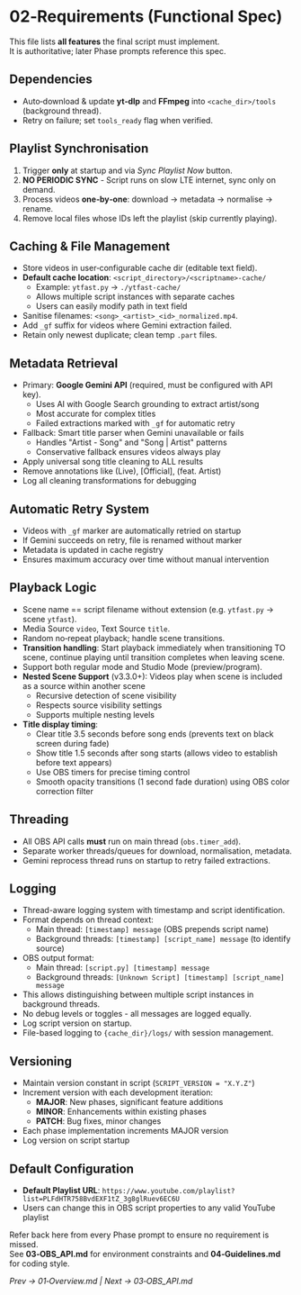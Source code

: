 # 02‑Requirements (Functional Spec)

This file lists **all features** the final script must implement.  
It is authoritative; later Phase prompts reference this spec.

## Dependencies
- Auto‑download & update **yt‑dlp** and **FFmpeg** into `<cache_dir>/tools` (background thread).  
- Retry on failure; set `tools_ready` flag when verified.

## Playlist Synchronisation
1. Trigger **only** at startup and via *Sync Playlist Now* button.  
2. **NO PERIODIC SYNC** - Script runs on slow LTE internet, sync only on demand.
3. Process videos **one‑by‑one**: download → metadata → normalise → rename.  
4. Remove local files whose IDs left the playlist (skip currently playing).

## Caching & File Management
- Store videos in user‑configurable cache dir (editable text field).  
- **Default cache location**: `<script_directory>/<scriptname>-cache/`
  - Example: `ytfast.py` → `./ytfast-cache/`
  - Allows multiple script instances with separate caches
  - Users can easily modify path in text field
- Sanitise filenames: `<song>_<artist>_<id>_normalized.mp4`.  
- Add `_gf` suffix for videos where Gemini extraction failed.
- Retain only newest duplicate; clean temp `.part` files.

## Metadata Retrieval
- Primary: **Google Gemini API** (required, must be configured with API key).
  - Uses AI with Google Search grounding to extract artist/song
  - Most accurate for complex titles
  - Failed extractions marked with `_gf` for automatic retry
- Fallback: Smart title parser when Gemini unavailable or fails
  - Handles "Artist - Song" and "Song | Artist" patterns
  - Conservative fallback ensures videos always play
- Apply universal song title cleaning to ALL results
- Remove annotations like (Live), [Official], (feat. Artist)
- Log all cleaning transformations for debugging

## Automatic Retry System
- Videos with `_gf` marker are automatically retried on startup
- If Gemini succeeds on retry, file is renamed without marker
- Metadata is updated in cache registry
- Ensures maximum accuracy over time without manual intervention

## Playback Logic
- Scene name == script filename without extension (e.g. `ytfast.py` → scene `ytfast`).  
- Media Source `video`, Text Source `title`.  
- Random no‑repeat playback; handle scene transitions.
- **Transition handling**: Start playback immediately when transitioning TO scene, continue playing until transition completes when leaving scene.
- Support both regular mode and Studio Mode (preview/program).
- **Nested Scene Support** (v3.3.0+): Videos play when scene is included as a source within another scene
  - Recursive detection of scene visibility
  - Respects source visibility settings
  - Supports multiple nesting levels
- **Title display timing**:
  - Clear title 3.5 seconds before song ends (prevents text on black screen during fade)
  - Show title 1.5 seconds after song starts (allows video to establish before text appears)
  - Use OBS timers for precise timing control
  - Smooth opacity transitions (1 second fade duration) using OBS color correction filter

## Threading
- All OBS API calls **must** run on main thread (`obs.timer_add`).  
- Separate worker threads/queues for download, normalisation, metadata.
- Gemini reprocess thread runs on startup to retry failed extractions.

## Logging
- Thread-aware logging system with timestamp and script identification.
- Format depends on thread context:
  - Main thread: `[timestamp] message` (OBS prepends script name)
  - Background threads: `[timestamp] [script_name] message` (to identify source)
- OBS output format:
  - Main thread: `[script.py] [timestamp] message`
  - Background threads: `[Unknown Script] [timestamp] [script_name] message`
- This allows distinguishing between multiple script instances in background threads.
- No debug levels or toggles - all messages are logged equally.
- Log script version on startup.
- File-based logging to `{cache_dir}/logs/` with session management.

## Versioning
- Maintain version constant in script (`SCRIPT_VERSION = "X.Y.Z"`)  
- Increment version with each development iteration:
  - **MAJOR**: New phases, significant feature additions
  - **MINOR**: Enhancements within existing phases
  - **PATCH**: Bug fixes, minor changes
- Each phase implementation increments MAJOR version
- Log version on script startup

## Default Configuration
- **Default Playlist URL**: `https://www.youtube.com/playlist?list=PLFdHTR758BvdEXF1tZ_3g8glRuev6EC6U`
- Users can change this in OBS script properties to any valid YouTube playlist

Refer back here from every Phase prompt to ensure no requirement is missed.  
See **03‑OBS_API.md** for environment constraints and **04‑Guidelines.md** for coding style.

*Prev → 01‑Overview.md | Next → 03‑OBS_API.md*
